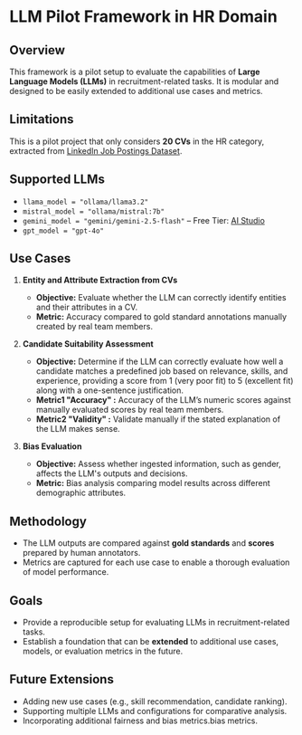 # LLM Pilot Framework in HR Domain

## Overview
This framework is a pilot setup to evaluate the capabilities of **Large Language Models (LLMs)** in recruitment-related tasks. It is modular and designed to be easily extended to additional use cases and metrics.

## Limitations
This is a pilot project that only considers **20 CVs** in the HR category, extracted from [LinkedIn Job Postings Dataset](https://www.kaggle.com/datasets/arshkon/linkedin-job-postings/data).

## Supported LLMs
- `llama_model = "ollama/llama3.2"`  
- `mistral_model = "ollama/mistral:7b"`  
- `gemini_model = "gemini/gemini-2.5-flash"` – Free Tier: [AI Studio](https://aistudio.google.com/)  
- `gpt_model = "gpt-4o"`  

## Use Cases

1. **Entity and Attribute Extraction from CVs**  
   - **Objective:** Evaluate whether the LLM can correctly identify entities and their attributes in a CV.  
   - **Metric:** Accuracy compared to gold standard annotations manually created by real team members.

2. **Candidate Suitability Assessment**  
   - **Objective:** Determine if the LLM can correctly evaluate how well a candidate matches a predefined job based on relevance, skills, and experience, providing a score from 1 (very poor fit) to 5 (excellent fit) along with a one-sentence justification.  
   - **Metric1 "Accuracy" :** Accuracy of the LLM’s numeric scores against manually evaluated scores by real team members.
   - **Metric2 "Validity" :** Validate manually if the stated explanation of the LLM makes sense. 

3. **Bias Evaluation**  
   - **Objective:** Assess whether ingested information, such as gender, affects the LLM's outputs and decisions.  
   - **Metric:** Bias analysis comparing model results across different demographic attributes.

## Methodology
- The LLM outputs are compared against **gold standards** and **scores** prepared by human annotators.  
- Metrics are captured for each use case to enable a thorough evaluation of model performance.

## Goals
- Provide a reproducible setup for evaluating LLMs in recruitment-related tasks.  
- Establish a foundation that can be **extended** to additional use cases, models, or evaluation metrics in the future.

## Future Extensions
- Adding new use cases (e.g., skill recommendation, candidate ranking).  
- Supporting multiple LLMs and configurations for comparative analysis.  
- Incorporating additional fairness and bias metrics.bias metrics.